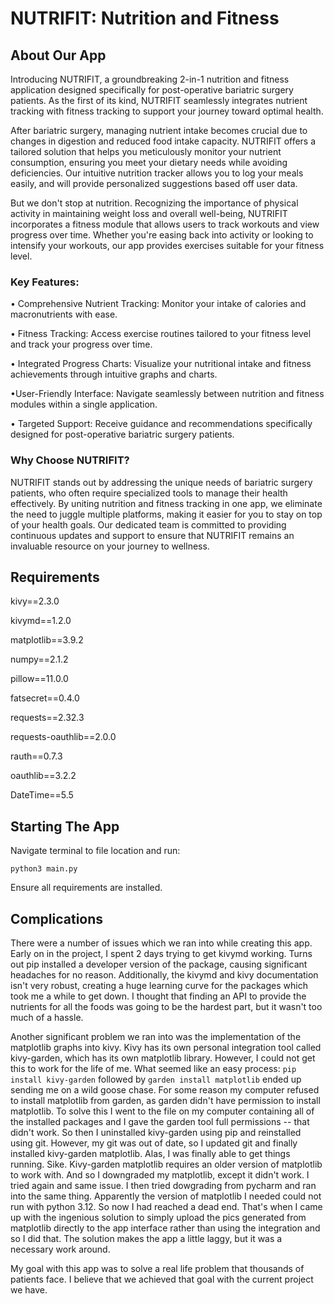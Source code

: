 # NUTRIFIT: Nutrition and Fitness
## About Our App
Introducing NUTRIFIT, a groundbreaking 2-in-1 nutrition and fitness application designed specifically for post-operative bariatric surgery patients. As the first of its kind, NUTRIFIT seamlessly integrates  nutrient tracking with fitness tracking to support your journey toward optimal health.

After bariatric surgery, managing nutrient intake becomes crucial due to changes in digestion and reduced food intake capacity. NUTRIFIT offers a tailored solution that helps you meticulously monitor your nutrient consumption, ensuring you meet your dietary needs while avoiding deficiencies. Our intuitive nutrition tracker allows you to log your meals easily, and will provide personalized suggestions based off user data.

But we don't stop at nutrition. Recognizing the importance of physical activity in maintaining weight loss and overall well-being, NUTRIFIT incorporates a fitness module that allows users to track workouts and view progress over time. Whether you're easing back into activity or looking to intensify your workouts, our app provides exercises suitable for your fitness level.

### Key Features:

• Comprehensive Nutrient Tracking: Monitor your intake of calories and macronutrients with ease.

• Fitness Tracking: Access exercise routines tailored to your fitness level and track your progress over time.

• Integrated Progress Charts: Visualize your nutritional intake and fitness achievements through intuitive graphs and charts.

•User-Friendly Interface: Navigate seamlessly between nutrition and fitness modules within a single application.

• Targeted Support: Receive guidance and recommendations specifically designed for post-operative bariatric surgery patients.

### Why Choose NUTRIFIT?

NUTRIFIT stands out by addressing the unique needs of bariatric surgery patients, who often require specialized tools to manage their health effectively. By uniting nutrition and fitness tracking in one app, we eliminate the need to juggle multiple platforms, making it easier for you to stay on top of your health goals. Our dedicated team is committed to providing continuous updates and support to ensure that NUTRIFIT remains an invaluable resource on your journey to wellness.

## Requirements
kivy==2.3.0

kivymd==1.2.0

matplotlib==3.9.2

numpy==2.1.2

pillow==11.0.0

fatsecret==0.4.0

requests==2.32.3

requests-oauthlib==2.0.0

rauth==0.7.3

oauthlib==3.2.2

DateTime==5.5

## Starting The App
Navigate terminal to file location and run:

```python3 main.py```

Ensure all requirements are installed.

## Complications
There were a number of issues which we ran into while creating this app. Early on in the project, I spent 2 days trying to get kivymd working. Turns out pip installed a developer version of the package, causing significant headaches for no reason. Additionally, the kivymd and kivy documentation isn't very robust, creating a huge learning curve for the packages which took me a while to get down. I thought that finding an API to provide the nutrients for all the foods was going to be the hardest part, but it wasn't too much of a hassle.

Another significant problem we ran into was the implementation of the matplotlib graphs into kivy. Kivy has its own personal integration tool called kivy-garden, which has its own matplotlib library. However, I could not get this to work for the life of me. What seemed like an easy process: ```pip install kivy-garden``` followed by ```garden install matplotlib``` ended up sending me on a wild goose chase. For some reason my computer refused to install matplotlib from garden, as garden didn't have permission to install matplotlib. To solve this I went to the file on my computer containing all of the installed packages and I gave the garden tool full permissions -- that didn't work. So then I uninstalled kivy-garden using pip and reinstalled using git. However, my git was out of date, so I updated git and finally installed kivy-garden matplotlib. Alas, I was finally able to get things running. Sike. Kivy-garden matplotlib requires an older version of matplotlib to work with. And so I downgraded my matplotlib, except it didn't work. I tried again and same issue. I then tried dowgrading from pycharm and ran into the same thing. Apparently the version of matplotlib I needed could not run with python 3.12. So now I had reached a dead end. That's when I came up with the ingenious solution to simply upload the pics generated from matplotlib directly to the app interface rather than using the integration and so I did that. The solution makes the app a little laggy, but it was a necessary work around. 

My goal with this app was to solve a real life problem that thousands of patients face. I believe that we achieved that goal with the current project we have.
